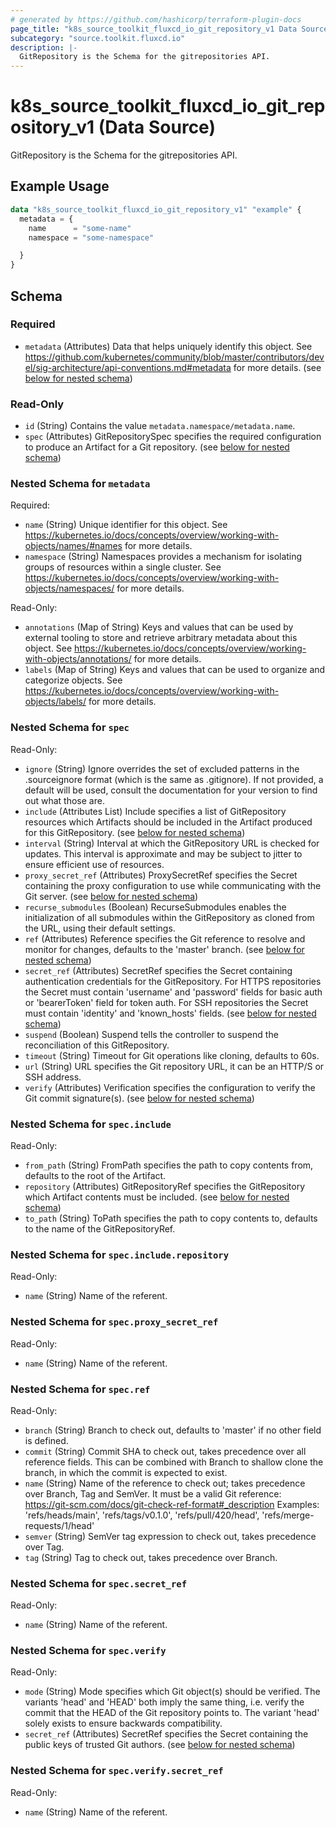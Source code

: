 ```yaml
---
# generated by https://github.com/hashicorp/terraform-plugin-docs
page_title: "k8s_source_toolkit_fluxcd_io_git_repository_v1 Data Source - terraform-provider-k8s"
subcategory: "source.toolkit.fluxcd.io"
description: |-
  GitRepository is the Schema for the gitrepositories API.
---
```


# k8s_source_toolkit_fluxcd_io_git_repository_v1 (Data Source)

GitRepository is the Schema for the gitrepositories API.

## Example Usage

```terraform
data "k8s_source_toolkit_fluxcd_io_git_repository_v1" "example" {
  metadata = {
    name      = "some-name"
    namespace = "some-namespace"

  }
}
```

<!-- schema generated by tfplugindocs -->
## Schema

### Required

- `metadata` (Attributes) Data that helps uniquely identify this object. See https://github.com/kubernetes/community/blob/master/contributors/devel/sig-architecture/api-conventions.md#metadata for more details. (see [below for nested schema](#nestedatt--metadata))

### Read-Only

- `id` (String) Contains the value `metadata.namespace/metadata.name`.
- `spec` (Attributes) GitRepositorySpec specifies the required configuration to produce an Artifact for a Git repository. (see [below for nested schema](#nestedatt--spec))

<a id="nestedatt--metadata"></a>
### Nested Schema for `metadata`

Required:

- `name` (String) Unique identifier for this object. See https://kubernetes.io/docs/concepts/overview/working-with-objects/names/#names for more details.
- `namespace` (String) Namespaces provides a mechanism for isolating groups of resources within a single cluster. See https://kubernetes.io/docs/concepts/overview/working-with-objects/namespaces/ for more details.

Read-Only:

- `annotations` (Map of String) Keys and values that can be used by external tooling to store and retrieve arbitrary metadata about this object. See https://kubernetes.io/docs/concepts/overview/working-with-objects/annotations/ for more details.
- `labels` (Map of String) Keys and values that can be used to organize and categorize objects. See https://kubernetes.io/docs/concepts/overview/working-with-objects/labels/ for more details.


<a id="nestedatt--spec"></a>
### Nested Schema for `spec`

Read-Only:

- `ignore` (String) Ignore overrides the set of excluded patterns in the .sourceignore format (which is the same as .gitignore). If not provided, a default will be used, consult the documentation for your version to find out what those are.
- `include` (Attributes List) Include specifies a list of GitRepository resources which Artifacts should be included in the Artifact produced for this GitRepository. (see [below for nested schema](#nestedatt--spec--include))
- `interval` (String) Interval at which the GitRepository URL is checked for updates. This interval is approximate and may be subject to jitter to ensure efficient use of resources.
- `proxy_secret_ref` (Attributes) ProxySecretRef specifies the Secret containing the proxy configuration to use while communicating with the Git server. (see [below for nested schema](#nestedatt--spec--proxy_secret_ref))
- `recurse_submodules` (Boolean) RecurseSubmodules enables the initialization of all submodules within the GitRepository as cloned from the URL, using their default settings.
- `ref` (Attributes) Reference specifies the Git reference to resolve and monitor for changes, defaults to the 'master' branch. (see [below for nested schema](#nestedatt--spec--ref))
- `secret_ref` (Attributes) SecretRef specifies the Secret containing authentication credentials for the GitRepository. For HTTPS repositories the Secret must contain 'username' and 'password' fields for basic auth or 'bearerToken' field for token auth. For SSH repositories the Secret must contain 'identity' and 'known_hosts' fields. (see [below for nested schema](#nestedatt--spec--secret_ref))
- `suspend` (Boolean) Suspend tells the controller to suspend the reconciliation of this GitRepository.
- `timeout` (String) Timeout for Git operations like cloning, defaults to 60s.
- `url` (String) URL specifies the Git repository URL, it can be an HTTP/S or SSH address.
- `verify` (Attributes) Verification specifies the configuration to verify the Git commit signature(s). (see [below for nested schema](#nestedatt--spec--verify))

<a id="nestedatt--spec--include"></a>
### Nested Schema for `spec.include`

Read-Only:

- `from_path` (String) FromPath specifies the path to copy contents from, defaults to the root of the Artifact.
- `repository` (Attributes) GitRepositoryRef specifies the GitRepository which Artifact contents must be included. (see [below for nested schema](#nestedatt--spec--include--repository))
- `to_path` (String) ToPath specifies the path to copy contents to, defaults to the name of the GitRepositoryRef.

<a id="nestedatt--spec--include--repository"></a>
### Nested Schema for `spec.include.repository`

Read-Only:

- `name` (String) Name of the referent.



<a id="nestedatt--spec--proxy_secret_ref"></a>
### Nested Schema for `spec.proxy_secret_ref`

Read-Only:

- `name` (String) Name of the referent.


<a id="nestedatt--spec--ref"></a>
### Nested Schema for `spec.ref`

Read-Only:

- `branch` (String) Branch to check out, defaults to 'master' if no other field is defined.
- `commit` (String) Commit SHA to check out, takes precedence over all reference fields.  This can be combined with Branch to shallow clone the branch, in which the commit is expected to exist.
- `name` (String) Name of the reference to check out; takes precedence over Branch, Tag and SemVer.  It must be a valid Git reference: https://git-scm.com/docs/git-check-ref-format#_description Examples: 'refs/heads/main', 'refs/tags/v0.1.0', 'refs/pull/420/head', 'refs/merge-requests/1/head'
- `semver` (String) SemVer tag expression to check out, takes precedence over Tag.
- `tag` (String) Tag to check out, takes precedence over Branch.


<a id="nestedatt--spec--secret_ref"></a>
### Nested Schema for `spec.secret_ref`

Read-Only:

- `name` (String) Name of the referent.


<a id="nestedatt--spec--verify"></a>
### Nested Schema for `spec.verify`

Read-Only:

- `mode` (String) Mode specifies which Git object(s) should be verified.  The variants 'head' and 'HEAD' both imply the same thing, i.e. verify the commit that the HEAD of the Git repository points to. The variant 'head' solely exists to ensure backwards compatibility.
- `secret_ref` (Attributes) SecretRef specifies the Secret containing the public keys of trusted Git authors. (see [below for nested schema](#nestedatt--spec--verify--secret_ref))

<a id="nestedatt--spec--verify--secret_ref"></a>
### Nested Schema for `spec.verify.secret_ref`

Read-Only:

- `name` (String) Name of the referent.
